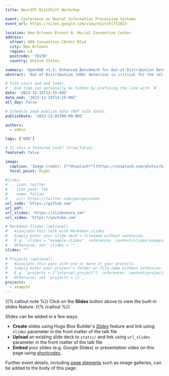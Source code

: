 ```yaml
---
title: NeurIPS DistShift Workshop

event: Conference on Neural Information Processing Systems
event_url: https://sites.google.com/view/distshift2023

location: New Orleans Ernest N. Morial Convention Center
address:
  street: 900 Convention CEnter Blvd
  city: New Orleans
  region: LA
  postcode: '70130'
  country: United States

summary: 'OpenOOD v1.5: Enhanced Benchmark for Out-of-Distribution Detection.'
abstract: 'Out-of-Distribution (OOD) detection is critical for the reliable operation of open-world intelligent systems. Despite the emergence of an increasing number of OOD detection methods, the evaluation inconsistencies present challenges for tracking the progress in this field. OpenOOD v1 initiated the unification of the OOD detection evaluation but faced limitations in scalability and scope. In response, this paper presents OpenOOD v1.5, a significant improvement from its predecessor that ensures accurate and standardized evaluation of OOD detection methodologies at large scale. Notably, OpenOOD v1.5 extends its evaluation capabilities to large-scale datasets (ImageNet) and foundation models (e.g., CLIP and DINOv2), and expands its scope to investigate full-spectrum OOD detection which considers semantic and covariate distribution shifts at the same time. This work also contributes in-depth analysis and insights derived from comprehensive experimental results, thereby enriching the knowledge pool of OOD detection methodologies. With these enhancements, OpenOOD v1.5 aims to drive advancements and offer a more robust and comprehensive evaluation benchmark for OOD detection research.'

# Talk start and end times.
#   End time can optionally be hidden by prefixing the line with `#`.
date: '2023-12-15T13:15:00Z'
date_end: '2023-12-15T14:15:00Z'
all_day: false

# Schedule page publish date (NOT talk date).
publishDate: '2023-12-01T00:00:00Z'

authors:
  - admin

tags: ["OOD"]

# Is this a featured talk? (true/false)
featured: false

image:
  caption: 'Image credit: [**Unsplash**](https://unsplash.com/photos/bzdhc5b3Bxs)'
  focal_point: Right

#links:
#  - icon: twitter
#    icon_pack: fab
#    name: Follow
#    url: https://twitter.com/georgecushen
url_code: 'https://github.com'
url_pdf: ''
url_slides: 'https://slideshare.net'
url_video: 'https://youtube.com'

# Markdown Slides (optional).
#   Associate this talk with Markdown slides.
#   Simply enter your slide deck's filename without extension.
#   E.g. `slides = "example-slides"` references `content/slides/example-slides.md`.
#   Otherwise, set `slides = ""`.
slides: ""

# Projects (optional).
#   Associate this post with one or more of your projects.
#   Simply enter your project's folder or file name without extension.
#   E.g. `projects = ["internal-project"]` references `content/project/deep-learning/index.md`.
#   Otherwise, set `projects = []`.
projects:
  - example
---
```


{{% callout note %}}
Click on the **Slides** button above to view the built-in slides feature.
{{% /callout %}}

Slides can be added in a few ways:

- **Create** slides using Hugo Blox Builder's [_Slides_](https://docs.hugoblox.com/reference/content-types/) feature and link using `slides` parameter in the front matter of the talk file
- **Upload** an existing slide deck to `static/` and link using `url_slides` parameter in the front matter of the talk file
- **Embed** your slides (e.g. Google Slides) or presentation video on this page using [shortcodes](https://docs.hugoblox.com/reference/markdown/).

Further event details, including [page elements](https://docs.hugoblox.com/reference/markdown/) such as image galleries, can be added to the body of this page.
